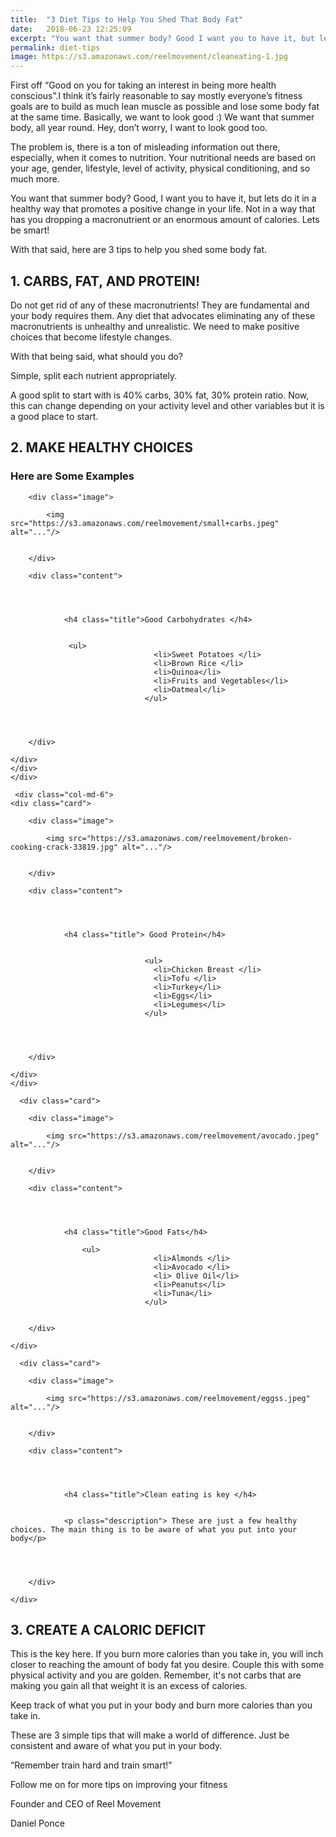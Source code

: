 ```yaml
---
title:  "3 Diet Tips to Help You Shed That Body Fat"
date:   2018-06-23 12:25:09
excerpt: "You want that summer body? Good I want you to have it, but lets do it in a healthy way that promotes a positive change..."
permalink: diet-tips
image: https://s3.amazonaws.com/reelmovement/cleaneating-1.jpg
---
```


<p> 	First off “Good on you for taking an interest in being more health conscious”.I think it’s fairly reasonable to say mostly everyone’s fitness goals are to build as much lean muscle as possible and lose some body fat at the same time. Basically, we want to look good :) We want that summer body, all year round. Hey, don’t worry, I want to look good too. </p>


<p>The problem is, there is a ton of misleading information out there, especially, when it comes to nutrition. 
Your nutritional needs are based on your age, gender, lifestyle, level of activity, physical conditioning, and so much more.</p>

<p>You want that summer body? Good, I want you to have it, but lets do it in a healthy way that promotes a positive change in your life. Not in a way that has you dropping a macronutrient or an enormous amount of calories. Lets be smart! </p>

<p>With that said, here are 3 tips to help you shed some body fat. </p>




<h2>1. CARBS, FAT, AND PROTEIN!</h2>

<p>Do not get rid of any of these macronutrients! They are fundamental and your body requires them. Any diet that advocates eliminating any of these macronutrients is unhealthy and unrealistic. We need to make positive choices that become lifestyle changes. </p>

<p>With that being said, what should you do? </p>

<p>Simple, split each nutrient appropriately. </p>

<p>A good split to start with is 40% carbs, 30% fat, 30% protein ratio. Now, this can change depending  on your activity level and other variables but it is a good place to start. </p>

 

<h2> 2. MAKE HEALTHY CHOICES</h2>

<h3> Here are Some Examples </h3>


<div class="container">
  <div class="row">
  <div class="col-md-6">
   <div class="card">

        <div class="image">

            <img src="https://s3.amazonaws.com/reelmovement/small+carbs.jpeg" alt="..."/>


        </div>

        <div class="content">

          
            

                <h4 class="title">Good Carbohydrates </h4>


                 <ul>
                                    <li>Sweet Potatoes </li>    
                                    <li>Brown Rice </li>
                                    <li>Quinoa</li>
                                    <li>Fruits and Vegetables</li>
                                    <li>Oatmeal</li>
                                  </ul>


            

        </div>

    </div>
    </div>
    </div>

     <div class="col-md-6">
    <div class="card">

        <div class="image">

            <img src="https://s3.amazonaws.com/reelmovement/broken-cooking-crack-33819.jpg" alt="..."/>


        </div>

        <div class="content">


            

                <h4 class="title"> Good Protein</h4>


                                  <ul>
                                    <li>Chicken Breast </li>    
                                    <li>Tofu </li>
                                    <li>Turkey</li>
                                    <li>Eggs</li>
                                    <li>Legumes</li>
                                  </ul>


            

        </div>

    </div>
    </div>
  </div>

  <div class="container">
    <div class="row">
      <div class="col-md-6">

      <div class="card">

        <div class="image">

            <img src="https://s3.amazonaws.com/reelmovement/avocado.jpeg" alt="..."/>


        </div>

        <div class="content">

          
            

                <h4 class="title">Good Fats</h4>

                    <ul>
                                    <li>Almonds </li>    
                                    <li>Avocado </li>
                                    <li> Olive Oil</li>
                                    <li>Peanuts</li>
                                    <li>Tuna</li>
                                  </ul>
            

        </div>

    </div>


  </div>    

   <div class="col-md-6">

      <div class="card">

        <div class="image">

            <img src="https://s3.amazonaws.com/reelmovement/eggss.jpeg" alt="..."/>


        </div>

        <div class="content">

  
            

                <h4 class="title">Clean eating is key </h4>


                <p class="description"> These are just a few healthy choices. The main thing is to be aware of what you put into your body</p>


            

        </div>

    </div>


  </div>    
   </div>
    </div>
 

<h2>3. CREATE A CALORIC DEFICIT</h2>

<p>This is the key here. If you burn more calories than you take in, you will inch closer to reaching the amount of body fat you desire. Couple this with some physical activity and you are golden. Remember, it's not carbs that are making you gain all that weight it is an excess of calories.</p>

<p>Keep track of what you put in your body and burn more calories than you take in. </p>


<p>These are 3 simple tips that will make a world of difference. Just be consistent and aware of what you put in your body. </p>




<p>“Remember train hard and train smart!”</p>

<p> Follow me on <a href="https://www.instagram.com/{{ site.instagram_username }}">
      <i class="icon fa fa-instagram"></i> 
    </a>for more tips on improving your fitness</p>

<p>Founder and CEO of Reel Movement</p>
 
<span class="script"> Daniel Ponce </span>